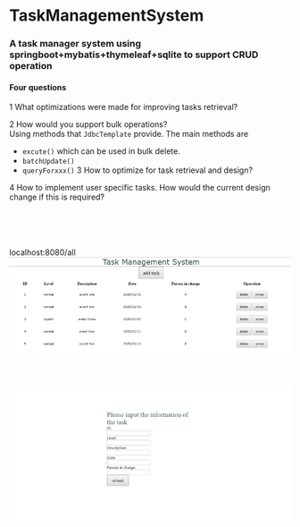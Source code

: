 # TaskManagementSystem
### A task manager system using springboot+mybatis+thymeleaf+sqlite to support CRUD operation<br>
#### Four questions<br>
1 What optimizations were made for improving tasks retrieval?<br>

2 How would you support bulk operations?<br>
Using methods that `JdbcTemplate` provide. The main methods are 
* `excute()` which can be used in bulk delete.
* `batchUpdate()`
* `queryForxxx()`
3 How to optimize for task retrieval and design?<br>

4 How to implement user specific tasks. How would the current design change if this is required?<br>

<br><br><br><br>
localhost:8080/all
![main page](https://github.com/wkwkgood5/TaskManagementSystem/blob/master/pic/mainpage.png)<br><br>
<br><br>![add page](https://github.com/wkwkgood5/TaskManagementSystem/blob/master/pic/add.png)

